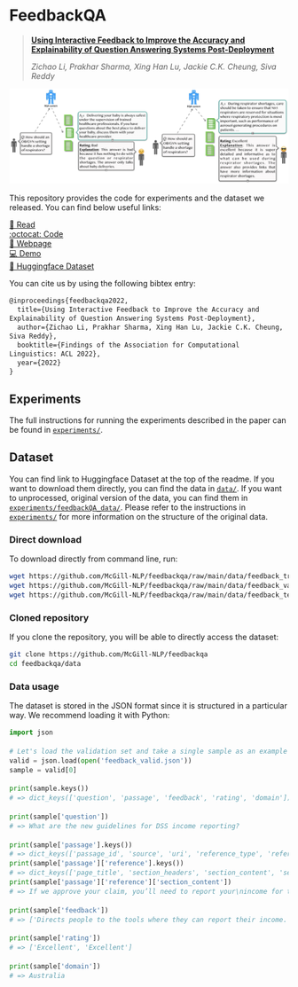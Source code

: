 # FeedbackQA

> [**Using Interactive Feedback to Improve the Accuracy and Explainability of Question Answering Systems Post-Deployment**](https://arxiv.org/abs/2204.03025)
>
> *Zichao Li, Prakhar Sharma, Xing Han Lu, Jackie C.K. Cheung, Siva Reddy*

![An diagram of how FeedbackQA conceptually works](/docs/fbqa.png)

This repository provides the code for experiments and the dataset we released. You can find below useful links:

[📄 Read](https://arxiv.org/abs/2204.03025)\
[:octocat: Code](https://github.com/McGill-NLP/feedbackqa)\
[🔗 Webpage](https://mcgill-nlp.github.io/feedbackqa/)\
[💻 Demo](http://206.12.100.48:8080/)\
[🤗 Huggingface Dataset](https://huggingface.co/datasets/McGill-NLP/feedbackQA)


You can cite us by using the following bibtex entry:
```
@inproceedings{feedbackqa2022,
  title={Using Interactive Feedback to Improve the Accuracy and Explainability of Question Answering Systems Post-Deployment},
  author={Zichao Li, Prakhar Sharma, Xing Han Lu, Jackie C.K. Cheung, Siva Reddy},
  booktitle={Findings of the Association for Computational Linguistics: ACL 2022},
  year={2022}
}
```

## Experiments

The full instructions for running the experiments described in the paper can be found in [`experiments/`](./experiments).

## Dataset

You can find link to Huggingface Dataset at the top of the readme. If you want to download them directly, you can find the data in [`data/`](./data). If you want to unprocessed, original version of the data, you can find them in [`experiments/feedbackQA_data/`](./experiments/feedbackQA_data/). Please refer to the instructions in [`experiments/`](./experiments) for more information on the structure of the original data.

### Direct download

To download directly from command line, run:

```bash
wget https://github.com/McGill-NLP/feedbackqa/raw/main/data/feedback_train.json
wget https://github.com/McGill-NLP/feedbackqa/raw/main/data/feedback_valid.json
wget https://github.com/McGill-NLP/feedbackqa/raw/main/data/feedback_test.json
```

### Cloned repository

If you clone the repository, you will be able to directly access the dataset:

```bash
git clone https://github.com/McGill-NLP/feedbackqa
cd feedbackqa/data
```

### Data usage

The dataset is stored in the JSON format since it is structured in a particular way. We recommend loading it with Python:

```python
import json

# Let's load the validation set and take a single sample as an example
valid = json.load(open('feedback_valid.json'))
sample = valid[0]

print(sample.keys())
# => dict_keys(['question', 'passage', 'feedback', 'rating', 'domain'])

print(sample['question'])
# => What are the new guidelines for DSS income reporting?

print(sample['passage'].keys())
# => dict_keys(['passage_id', 'source', 'uri', 'reference_type', 'reference'])
print(sample['passage']['reference'].keys())
# => dict_keys(['page_title', 'section_headers', 'section_content', 'selection_span', 'section_content_html'])
print(sample['passage']['reference']['section_content'])
# => If we approve your claim, you’ll need to report your\nincome for the past 2 weeks to\nget your first payment.\nTo do this, [...]

print(sample['feedback'])
# => ['Directs people to the tools where they can report their income.', 'Gives requirements and links in response.']

print(sample['rating'])
# => ['Excellent', 'Excellent']

print(sample['domain'])
# => Australia
```


